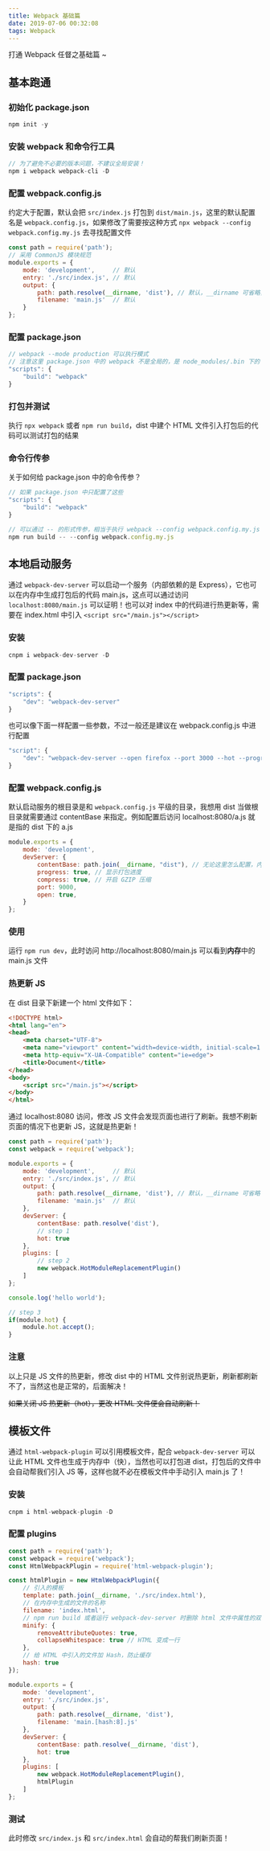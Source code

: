 ```yaml
---
title: Webpack 基础篇
date: 2019-07-06 00:32:08
tags: Webpack
---
```


打通 Webpack 任督之基础篇 ~

<!-- more -->

## 基本跑通

### 初始化 package.json

```javascript
npm init -y
```

### 安装 webpack 和命令行工具

```javascript
// 为了避免不必要的版本问题，不建议全局安装！
npm i webpack webpack-cli -D
```

### 配置 webpack.config.js

约定大于配置，默认会把 `src/index.js` 打包到 `dist/main.js`，这里的默认配置名是 `webpack.config.js`，如果修改了需要按这种方式 `npx webpack --config webpack.config.my.js` 去寻找配置文件

```javascript
const path = require('path');
// 采用 CommonJS 模块规范
module.exports = {
    mode: 'development',     // 默认
    entry: './src/index.js', // 默认
    output: {
        path: path.resolve(__dirname, 'dist'), // 默认，__dirname 可省略，或 path.join(__dirname, './dist')
        filename: 'main.js'  // 默认
    }
};
```

### 配置 package.json

``` javascript
// webpack --mode production 可以执行模式
// 注意这里 package.json 中的 webpack 不是全局的，是 node_modules/.bin 下的
"scripts": {
    "build": "webpack"
}
```

### 打包并测试

执行 `npx webpack` 或者 `npm run build`，dist 中建个 HTML 文件引入打包后的代码可以测试打包的结果

### 命令行传参

关于如何给 package.json 中的命令传参？

``` javascript
// 如果 package.json 中只配置了这些
"scripts": {
    "build": "webpack"
}
```

``` javascript
// 可以通过 -- 的形式传参，相当于执行 webpack --config webpack.config.my.js
npm run build -- --config webpack.config.my.js
```

## 本地启动服务

通过 `webpack-dev-server` 可以启动一个服务（内部依赖的是 Express），它也可以在内存中生成打包后的代码 main.js，这点可以通过访问 `localhost:8080/main.js` 可以证明！也可以对 index 中的代码进行热更新等，需要在 index.html 中引入 `<script src="/main.js"></script>`

### 安装

``` javascript
cnpm i webpack-dev-server -D
```

### 配置 package.json

``` javascript
"scripts": {
    "dev": "webpack-dev-server"
}
```

也可以像下面一样配置一些参数，不过一般还是建议在 webpack.config.js 中进行配置

```javascript
"script": {
    "dev": "webpack-dev-server --open firefox --port 3000 --hot --progress --compress --host 127.0.0.1"
}
```

### 配置 webpack.config.js

默认启动服务的根目录是和 `webpack.config.js` 平级的目录，我想用 dist 当做根目录就需要通过 contentBase 来指定。例如配置后访问 localhost:8080/a.js 就是指的 dist 下的 a.js

``` javascript
module.exports = {
    mode: 'development',
    devServer: {
        contentBase: path.join(__dirname, "dist"), // 无论这里怎么配置，内存中的 main.js 还是通过 localhost:8080/main.js 访问
        progress: true, // 显示打包进度
        compress: true, // 开启 GZIP 压缩
        port: 9000,
        open: true,
    }
};
```

### 使用

运行 `npm run dev`，此时访问 http://localhost:8080/main.js 可以看到**内存**中的 main.js 文件

### 热更新 JS

在 dist 目录下新建一个 html 文件如下：

``` html
<!DOCTYPE html>
<html lang="en">
<head>
    <meta charset="UTF-8">
    <meta name="viewport" content="width=device-width, initial-scale=1.0">
    <meta http-equiv="X-UA-Compatible" content="ie=edge">
    <title>Document</title>
</head>
<body>
    <script src="/main.js"></script>
</body>
</html>
```

通过 localhost:8080 访问，修改 JS 文件会发现页面也进行了刷新。我想不刷新页面的情况下也更新 JS，这就是热更新！

``` javascript
const path = require('path');
const webpack = require('webpack');

module.exports = {
    mode: 'development',     // 默认
    entry: './src/index.js', // 默认
    output: {
        path: path.resolve(__dirname, 'dist'), // 默认，__dirname 可省略
        filename: 'main.js'  // 默认
    },
    devServer: {
        contentBase: path.resolve('dist'),
        // step 1
        hot: true
    },
    plugins: [
        // step 2
        new webpack.HotModuleReplacementPlugin()
    ]
};
```

``` javascript
console.log('hello world');

// step 3
if(module.hot) {
    module.hot.accept();
}
```

### 注意

以上只是 JS 文件的热更新，修改 dist 中的 HTML 文件别说热更新，刷新都刷新不了，当然这也是正常的，后面解决！

~~如果关闭 JS 热更新（hot），更改 HTML 文件便会自动刷新！~~

## 模板文件

通过 `html-webpack-plugin` 可以引用模板文件，配合 `webpack-dev-server` 可以让此 HTML 文件也生成于内存中（快），当然也可以打包进 dist，打包后的文件中会自动帮我们引入 JS 等，这样也就不必在模板文件中手动引入 main.js 了！

### 安装

``` javascript
cnpm i html-webpack-plugin -D
```

### 配置 plugins

``` javascript
const path = require('path');
const webpack = require('webpack');
const HtmlWebpackPlugin = require('html-webpack-plugin');

const htmlPlugin = new HtmlWebpackPlugin({
    // 引入的模板
    template: path.join(__dirname, './src/index.html'),
    // 在内存中生成的文件的名称
    filename: 'index.html',
    // npm run build 或者运行 webpack-dev-server 时删除 html 文件中属性的双引号
    minify: {
        removeAttributeQuotes: true,
        collapseWhitespace: true // HTML 变成一行
    },
    // 给 HTML 中引入的文件加 Hash，防止缓存
    hash: true
});

module.exports = {
    mode: 'development',
    entry: './src/index.js',
    output: {
        path: path.resolve(__dirname, 'dist'),
        filename: 'main.[hash:8].js'
    },
    devServer: {
        contentBase: path.resolve(__dirname, 'dist'),
        hot: true
    },
    plugins: [
        new webpack.HotModuleReplacementPlugin(),
        htmlPlugin
    ]
};
```

### 测试

此时修改 `src/index.js` 和 `src/index.html` 会自动的帮我们刷新页面！

